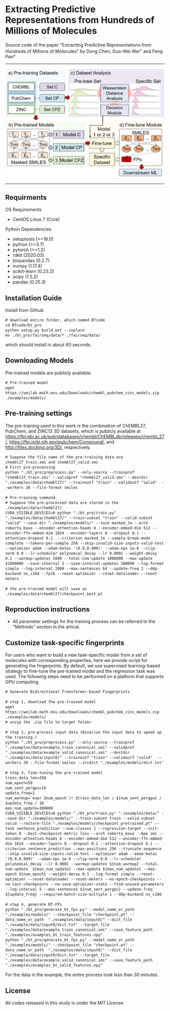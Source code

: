 # Extracting Predictive Representations from Hundreds of Millions of Molecules

Source code of the paper "Extracting Predictive Representations from Hundreds of Millions of Molecules" by Dong Chen, Guo-Wei Wei<sup>+</sup> and Feng Pan\*

---

![model_framework](./model_protocal.png)

---

## Requirments

OS Requirements
- CentOS Linux 7 (Core)

Python Dependencies
- setuptools (>=18.0)
- python (>=3.7)
- pytorch (>=1.2)
- rdkit (2020.03)
- biopandas (0.2.7)
- numpy (1.17.4)
- scikit-learn (0.23.2)
- scipy (1.5.2)
- pandas (0.25.3)


## Installation Guide

Install from Github

```shell
# download entire folder, which named BTcode
cd BTcode/bt_pro
python setup.py build_ext --inplace
mv ./bt_pro/fairseq/data/* ./fairseq/data/
```

which should install in about 60 seconds.

## Downloading Models

Pre-trained models are publicly available.

```shell
# Pre-trained model
wget https://weilab.math.msu.edu/Downloads/chembl_pubchem_zinc_models.zip ./examples/models/
```

## Pre-training settings

The pre-training used in this work is the combination of ChEMBL27, PubChem, and ZINC13 3D datasets, which is publicly available at https://ftp.ebi.ac.uk/pub/databases/chembl/ChEMBLdb/releases/chembl_27/, https://ftp.ncbi.nih.gov/pubchem/Compound/, and http://files.docking.org/3D/, respectively.

```shell
# Suppose the file name of the pre-training data are chembl27_train.smi and chembl27_valid.smi
# First pre-processing
python "./bt_pro/preprocess.py" --only-source --trainpref "chembl27_train.smi" --validpref "chembl27_valid.smi" --destdir "./examples/data/chembl27/" --trainoutf "train" --validoutf "valid"  --workers 20 --file-format smiles

# Pre-training command.
# Suppose the pre-processed data are stored in the ./examples/data/chembl27/
CUDA_VISIBLE_DEVICES=0 python "./bt_pro/train.py" "./examples/data/chembl27/" --train-subset "train" --valid-subset "valid" --save-dir "./examples/models/" --task masked_lm --arch roberta_base --encoder-attention-heads 8 --encoder-embed-dim 512 --encoder-ffn-embed-dim 1024 --encoder-layers 8 --dropout 0.1 --attention-dropout 0.1  --criterion masked_lm --sample-break-mode complete --tokens-per-sample 256 --skip-invalid-size-inputs-valid-test --optimizer adam --adam-betas '(0.9,0.999)' --adam-eps 1e-6 --clip-norm 0.0 --lr-scheduler polynomial_decay --lr 0.0001 --weight-decay 0.1 --warmup-updates 5000 --total-num-update 1000000 --max-update $1000000 --save-interval 2 --save-interval-updates 100000 --log-format simple --log-interval 2000 --max-sentences 64 --update-freq 2 --ddp-backend no_c10d --fp16 --reset-optimizer --reset-dataloader --reset-meters

# the pre-trained model will save as ./examples/data/chembl27/checkpoint_best.pt
```

## Reproduction instructions

- All parameter settings for the training process can be referred to the "Methods" section in the artical.

## Customize task-specific fingerprints

For users who want to build a new task-specific model from a set of molecules with corresponding properties, here we provide script for generating the fingerprints. By default, we use supervised learning-based strategy to fine-tune the pre-trained model and the regression task was used. The following steps need to be performed on a platform that supports GPU computing.

```shell
# Generate Bidirectional Transformer-based Fingerprints

# step 1, download the pre-trained model
wget https://weilab.math.msu.edu/Downloads/chembl_pubchem_zinc_models.zip ./examples/models/
# unzip the .zip file to target folder

# step 2, pre-process input data (Binarize the input data to speed up the training.)
python "./bt_pro/preprocess.py" --only-source --trainpref "./examples/data/example_train_canonical.smi" --validpref "./examples/data/example_valid_canonical.smi" --destdir "./examples/data/input0/" --trainoutf "train" --validoutf "valid"  --workers 20 --file-format smiles --srcdict "./examples/models/dict.txt"

# step 3, fine-tuning the pre-trained model
train_data_len=358
num_epoch=50
num_sent_pergpu=16
updata_freq=1
num_warmup=`expr $num_epoch \* $train_data_len / ${num_sent_pergpu} / $updata_freq / 10 `
max_num_update=100000
CUDA_VISIBLE_DEVICES=0 python "./bt_pro/train.py" "./examples/data/" --save-dir "./examples/models/" --train-subset train --valid-subset valid --restore-file "./examples/models/checkpoint_pretrained.pt" --task sentence_prediction --num-classes 1 --regression-target --init-token 0 --best-checkpoint-metric loss --arch roberta_base --bpe smi --encoder-attention-heads 8 --encoder-embed-dim 512 --encoder-ffn-embed-dim 1024 --encoder-layers 8 --dropout 0.1 --attention-dropout 0.1 --criterion sentence_prediction --max-positions 256 --truncate-sequence --skip-invalid-size-inputs-valid-test --optimizer adam --adam-betas '(0.9,0.999)' --adam-eps 1e-6 --clip-norm 0.0 --lr-scheduler polynomial_decay --lr 0.0001 --warmup-updates ${num_warmup} --total-num-update  ${max_num_update} --max-update ${max_num_update} --max-epoch ${num_epoch} --weight-decay 0.1 --log-format simple --reset-optimizer --reset-dataloader --reset-meters --no-epoch-checkpoints --no-last-checkpoints --no-save-optimizer-state --find-unused-parameters --log-interval 5 --max-sentences ${num_sent_pergpu} --update-freq ${updata_freq} --required-batch-size-multiple 1 --ddp-backend no_c10d 

# step 4, generate BT-FPs
python "./bt_pro/generate_bt_fps.py" --model_name_or_path "./examples/models/" --checkpoint_file "checkpoint.pt" --data_name_or_path  "./examples/data/input0/" --dict_file "./example/data/input0/dict.txt" --target_file "./examples/data/example_train_canonical.smi" --save_feature_path "./examples/examples_bt_train_features.npy"
python "./bt_pro/generate_bt_fps.py" --model_name_or_path "./examples/models/" --checkpoint_file "checkpoint.pt" --data_name_or_path  "./examples/data/input0/" --dict_file "./example/data/input0/dict.txt" --target_file "./examples/data/example_valid_canonical.smi" --save_feature_path "./examples/examples_bt_valid_features.npy"

```

For the data in the example, the entire process took less than 30 minutes.

## License

All codes released in this study is under the MIT License.
